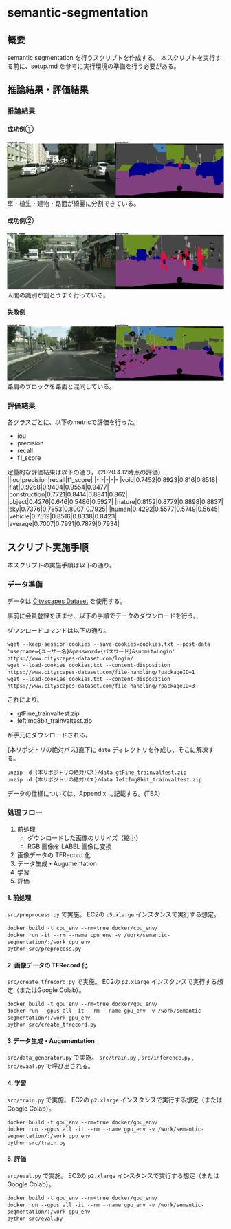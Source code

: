 # semantic-segmentation

## 概要

semantic segmentation を行うスクリプトを作成する。
本スクリプトを実行する前に、setup.md を参考に実行環境の準備を行う必要がある。

## 推論結果・評価結果

### 推論結果
#### 成功例①
![](images/000002.png)
車・植生・建物・路面が綺麗に分割できている。

#### 成功例②
![](images/000013.png)
人間の識別が割とうまく行っている。

#### 失敗例
![](images/000015.png)
路肩のブロックを路面と混同している。

### 評価結果
各クラスごとに、以下のmetricで評価を行った。

* iou
* precision
* recall
* f1_score

定量的な評価結果は以下の通り。（2020.4.12時点の評価）
||iou|precision|recall|f1_score|
|-|-|-|-|-
|void|0.7452|0.8923|0.816|0.8518|
|flat|0.9268|0.9404|0.9554|0.9477|
|construction|0.7721|0.8414|0.8841|0.862|
|object|0.4276|0.646|0.5486|0.5927|
|nature|0.8152|0.8779|0.8898|0.8837|
|sky|0.7376|0.7853|0.8007|0.7925|
|human|0.4292|0.5577|0.5749|0.5645|
|vehicle|0.7519|0.8516|0.8338|0.8423|
|average|0.7007|0.7991|0.7879|0.7934|

## スクリプト実施手順

本スクリプトの実施手順は以下の通り。

### データ準備

データは [Cityscapes Dataset](https://www.cityscapes-dataset.com/) を使用する。

事前に会員登録を済ませ、以下の手順でデータのダウンロードを行う。

ダウンロードコマンドは以下の通り。

``` shell
wget --keep-session-cookies --save-cookies=cookies.txt --post-data 'username={ユーザー名}&password={パスワード}&submit=Login' https://www.cityscapes-dataset.com/login/
wget --load-cookies cookies.txt --content-disposition https://www.cityscapes-dataset.com/file-handling/?packageID=1
wget --load-cookies cookies.txt --content-disposition https://www.cityscapes-dataset.com/file-handling/?packageID=3
```

これにより、

* gtFine_trainvaltest.zip
* leftImg8bit_trainvaltest.zip

が手元にダウンロードされる。

{本リポジトリの絶対パス}直下に `data` ディレクトリを作成し、そこに解凍する。

``` shell
unzip -d {本リポジトリの絶対パス}/data gtFine_trainvaltest.zip
unzip -d {本リポジトリの絶対パス}/data leftImg8bit_trainvaltest.zip
```

データの仕様については、Appendix.に記載する。(TBA)

### 処理フロー

1. 前処理
   - ダウンロードした画像のリサイズ（縮小）
   - RGB 画像を LABEL 画像に変換
2. 画像データの TFRecord 化
3. データ生成・Augumentation
4. 学習
5. 評価

#### 1. 前処理

`src/preprocess.py` で実施。
EC2の `c5.xlarge` インスタンスで実行する想定。

``` shell
docker build -t cpu_env --rm=true docker/cpu_env/
docker run -it --rm --name cpu_env -v /work/semantic-segmentation/:/work cpu_env
python src/preprocess.py
```

#### 2. 画像データの TFRecord 化

`src/create_tfrecord.py` で実施。
EC2の `p2.xlarge` インスタンスで実行する想定（またはGoogle Colab）。

``` shell
docker build -t gpu_env --rm=true docker/gpu_env/
docker run --gpus all -it --rm --name gpu_env -v /work/semantic-segmentation/:/work gpu_env
python src/create_tfrecord.py
```

#### 3.データ生成・Augumentation

`src/data_generator.py` で実施。
`src/train.py` , `src/inference.py` , `src/evaal.py` で呼び出される。

#### 4. 学習

`src/train.py` で実施。
EC2の `p2.xlarge` インスタンスで実行する想定（またはGoogle Colab）。

``` shell
docker build -t gpu_env --rm=true docker/gpu_env/
docker run --gpus all -it --rm --name gpu_env -v /work/semantic-segmentation/:/work gpu_env
python src/train.py
```

#### 5. 評価

`src/eval.py` で実施。
EC2の `p2.xlarge` インスタンスで実行する想定（またはGoogle Colab）。

``` shell
docker build -t gpu_env --rm=true docker/gpu_env/
docker run --gpus all -it --rm --name gpu_env -v /work/semantic-segmentation/:/work gpu_env
python src/eval.py
```

